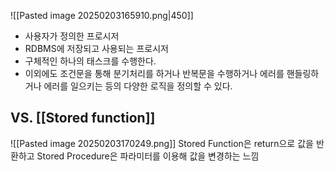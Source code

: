 ![[Pasted image 20250203165910.png|450]]
- 사용자가 정의한 프로시저
- RDBMS에 저장되고 사용되는 프로시저
- 구체적인 하나의 태스크를 수행한다.
- 이외에도 조건문을 통해 분기처리를 하거나 반복문을 수행하거나 에러를 핸들링하거나 에러를 일으키는 등의 다양한 로직을 정의할 수 있다.

## VS. [[Stored function]]
![[Pasted image 20250203170249.png]]
Stored Function은 return으로 값을 반환하고
Stored Procedure은 파라미터를 이용해 값을 변경하는 느낌
